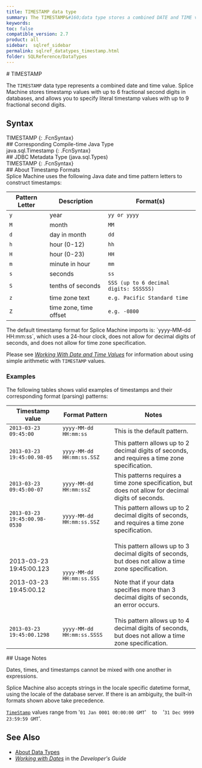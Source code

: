 ```yaml
---
title: TIMESTAMP data type
summary: The TIMESTAMP&#160;data type stores a combined DATE and TIME value, and allows a fractional-seconds value of up to nine digits.
keywords:
toc: false
compatible_version: 2.7
product: all
sidebar:  sqlref_sidebar
permalink: sqlref_datatypes_timestamp.html
folder: SQLReference/DataTypes
---
```

<section>
<div class="TopicContent" data-swiftype-index="true" markdown="1">
# TIMESTAMP

The `TIMESTAMP` data type represents a combined date and time value. Splice Machine stores timestamp values with up to 6 fractional second digits in databases, and allows you to specify literal timestamp values with up to 9 fractional second digits.

## Syntax

<div class="fcnWrapperWide" markdown="1">
    TIMESTAMP
{: .FcnSyntax}

</div>
## Corresponding Compile-time Java Type

<div class="fcnWrapperWide" markdown="1">
    java.sql.Timestamp
{: .FcnSyntax}

</div>
## JDBC Metadata Type (java.sql.Types)

<div class="fcnWrapperWide" markdown="1">
    TIMESTAMP
{: .FcnSyntax}

</div>
## About Timestamp Formats

<div markdown="1">
Splice Machine uses the following Java date and time pattern letters to
construct timestamps:

<table summary="Timestamp format pattern letter descriptions">
                    <col />
                    <col />
                    <col />
                    <thead>
                        <tr>
                            <th>Pattern Letter</th>
                            <th>Description</th>
                            <th>Format(s)</th>
                        </tr>
                    </thead>
                    <tbody>
                        <tr>
                            <td><code>y</code></td>
                            <td>year</td>
                            <td><code>yy or yyyy</code></td>
                        </tr>
                        <tr>
                            <td><code>M</code></td>
                            <td>month</td>
                            <td><code>MM</code></td>
                        </tr>
                        <tr>
                            <td><code>d</code></td>
                            <td>day in month</td>
                            <td><code>dd</code></td>
                        </tr>
                        <tr>
                            <td><code>h</code></td>
                            <td>hour (0-12)</td>
                            <td><code>hh</code></td>
                        </tr>
                        <tr>
                            <td><code>H</code></td>
                            <td>hour (0-23)</td>
                            <td><code>HH</code></td>
                        </tr>
                        <tr>
                            <td><code>m</code></td>
                            <td>minute in hour</td>
                            <td><code>mm</code></td>
                        </tr>
                        <tr>
                            <td><code>s</code></td>
                            <td>seconds</td>
                            <td><code>ss</code></td>
                        </tr>
                        <tr>
                            <td><code>S</code></td>
                            <td>tenths of seconds</td>
                            <td><code>SSS (up to 6 decimal digits: SSSSSS)</code></td>
                        </tr>
                        <tr>
                            <td><code>z</code></td>
                            <td>time zone text</td>
                            <td><code>e.g. Pacific Standard time</code></td>
                        </tr>
                        <tr>
                            <td><code>Z</code></td>
                            <td>time zone, time offset</td>
                            <td><code>e.g. -0800</code></td>
                        </tr>
                    </tbody>
                </table>
The default timestamp format for Splice Machine imports is: `yyyy-MM-dd
HH:mm:ss`, which uses a 24-hour clock, does not allow for decimal digits
of seconds, and does not allow for time zone specification.

Please see *[Working With Date and Time
Values](developers_fundamentals_dates.html)*
for information about using simple arithmetic with `TIMESTAMP` values.

### Examples

The following tables shows valid examples of timestamps and their
corresponding format (parsing) patterns:

<table>
                    <col />
                    <col />
                    <col />
                    <thead>
                        <tr>
                            <th>Timestamp value</th>
                            <th>Format Pattern</th>
                            <th>Notes</th>
                        </tr>
                    </thead>
                    <tbody>
                        <tr>
                            <td><code>2013-03-23 09:45:00</code></td>
                            <td><code>yyyy-MM-dd HH:mm:ss</code></td>
                            <td>This is the default pattern.</td>
                        </tr>
                        <tr>
                            <td><code>2013-03-23 19:45:00.98-05</code></td>
                            <td><code>yyyy-MM-dd HH:mm:ss.SSZ</code></td>
                            <td>This pattern allows up to 2 decimal digits of seconds, and requires a time zone specification.</td>
                        </tr>
                        <tr>
                            <td><code>2013-03-23 09:45:00-07</code></td>
                            <td><code>yyyy-MM-dd HH:mm:ssZ</code></td>
                            <td>This patterns requires a time zone specification, but does not allow for decimal digits of seconds.</td>
                        </tr>
                        <tr>
                            <td><code>2013-03-23 19:45:00.98-0530</code></td>
                            <td><code>yyyy-MM-dd HH:mm:ss.SSZ</code></td>
                            <td>This pattern allows up to 2 decimal digits of seconds, and requires a time zone specification.</td>
                        </tr>
                        <tr>
                            <td class="CodeFont">
                                <p>2013-03-23 19:45:00.123</p>
                                <p>2013-03-23 19:45:00.12</p>
                            </td>
                            <td><code>yyyy-MM-dd HH:mm:ss.SSS</code></td>
                            <td>
                                <p>This pattern allows up to 3 decimal digits of seconds, but does not allow a time zone specification.</p>
                                <p>Note that if your data specifies more than 3 decimal digits of seconds, an error occurs.</p>
                            </td>
                        </tr>
                        <tr>
                            <td><code>2013-03-23 19:45:00.1298</code></td>
                            <td><code>yyyy-MM-dd HH:mm:ss.SSSS</code></td>
                            <td>This pattern allows up to 4 decimal digits of seconds, but does not allow a time zone specification.</td>
                        </tr>
                    </tbody>
                </table>
</div>
## Usage Notes

Dates, times, and timestamps cannot be mixed with one another in
expressions.

Splice Machine also accepts strings in the locale specific datetime
format, using the locale of the database server. If there is an
ambiguity, the built-in formats shown above take precedence.

[`TimeStamp`](#) values range from '`01 Jan 0001 00:00:00 GMT`' &nbsp;&nbsp; to &nbsp;&nbsp; '`31 Dec 9999 23:59:59 GMT`'.

## See Also

* [About Data Types](sqlref_datatypes_numerictypes.html)
* *[Working with Dates](developers_fundamentals_dates.html)* in the
  *Developer's Guide*

</div>
</section>
